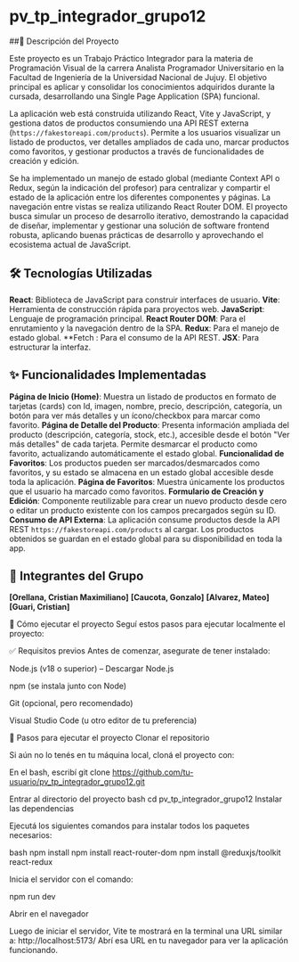 # pv_tp_integrador_grupo12

##🚀 Descripción del Proyecto 

Este proyecto es un Trabajo Práctico Integrador para la materia de Programación Visual de la carrera Analista Programador Universitario en la Facultad de Ingeniería de la Universidad Nacional de Jujuy. El objetivo principal es aplicar y consolidar los conocimientos adquiridos durante la cursada, desarrollando una Single Page Application (SPA) funcional.

La aplicación web está construida utilizando React, Vite y JavaScript, y gestiona datos de productos consumiendo una API REST externa (`https://fakestoreapi.com/products`). Permite a los usuarios visualizar un listado de productos, ver detalles ampliados de cada uno, marcar productos como favoritos, y gestionar productos a través de funcionalidades de creación y edición.

Se ha implementado un manejo de estado global (mediante Context API o Redux, según la indicación del profesor) para centralizar y compartir el estado de la aplicación entre los diferentes componentes y páginas. La navegación entre vistas se realiza utilizando React Router DOM. El proyecto busca simular un proceso de desarrollo iterativo, demostrando la capacidad de diseñar, implementar y gestionar una solución de software frontend robusta, aplicando buenas prácticas de desarrollo y aprovechando el ecosistema actual de JavaScript.

## 🛠️ Tecnologías Utilizadas

**React**: Biblioteca de JavaScript para construir interfaces de usuario.
**Vite**: Herramienta de construcción rápida para proyectos web.
**JavaScript**: Lenguaje de programación principal.
**React Router DOM**: Para el enrutamiento y la navegación dentro de la SPA.
**Redux**: Para el manejo de estado global.
**Fetch : Para el consumo de la API REST.
**JSX**: Para estructurar la interfaz.


## ✨ Funcionalidades Implementadas

**Página de Inicio (Home)**: Muestra un listado de productos en formato de tarjetas (cards) con Id, imagen, nombre, precio, descripción, categoría, un botón para ver más detalles y un ícono/checkbox para marcar como favorito.
**Página de Detalle del Producto**: Presenta información ampliada del producto (descripción, categoría, stock, etc.), accesible desde el botón "Ver más detalles" de cada tarjeta. Permite desmarcar el producto como favorito, actualizando automáticamente el estado global.
**Funcionalidad de Favoritos**: Los productos pueden ser marcados/desmarcados como favoritos, y su estado se almacena en un estado global accesible desde toda la aplicación.
**Página de Favoritos**: Muestra únicamente los productos que el usuario ha marcado como favoritos.
**Formulario de Creación y Edición**: Componente reutilizable para crear un nuevo producto desde cero o editar un producto existente con los campos precargados según su ID.
**Consumo de API Externa**: La aplicación consume productos desde la API REST `https://fakestoreapi.com/products` al cargar. Los productos obtenidos se guardan en el estado global para su disponibilidad en toda la app.

## 👥 Integrantes del Grupo

**[Orellana, Cristian Maximiliano]**
**[Caucota, Gonzalo]**
**[Alvarez, Mateo]**
**[Guari, Cristian]**

🧩 Cómo ejecutar el proyecto
Seguí estos pasos para ejecutar localmente el proyecto:

✅ Requisitos previos
Antes de comenzar, asegurate de tener instalado:

Node.js (v18 o superior) – Descargar Node.js

npm (se instala junto con Node)

Git (opcional, pero recomendado)

Visual Studio Code (u otro editor de tu preferencia)

🚀 Pasos para ejecutar el proyecto
Clonar el repositorio

Si aún no lo tenés en tu máquina local, cloná el proyecto con:

En el bash, escribí
git clone https://github.com/tu-usuario/pv_tp_integrador_grupo12.git

Entrar al directorio del proyecto
bash
cd pv_tp_integrador_grupo12
Instalar las dependencias

Ejecutá los siguientes comandos para instalar todos los paquetes necesarios:

bash
npm install
npm install react-router-dom
npm install @reduxjs/toolkit react-redux

Inicia el servidor con el comando:

npm run dev

Abrir en el navegador

Luego de iniciar el servidor, Vite te mostrará en la terminal una URL similar a:
http://localhost:5173/
Abrí esa URL en tu navegador para ver la aplicación funcionando.